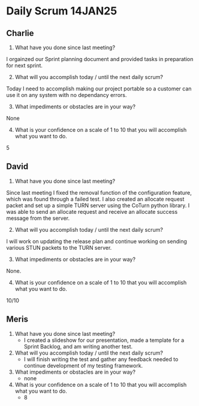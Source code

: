# Daily Scrum 14JAN25

## Charlie

1. What have you done since last meeting?

I orgainzed our Sprint planning document and provided tasks in preparation for next sprint.

2. What will you accomplish today / until the next daily scrum?

Today I need to accomplish making our project portable so a customer can use it on any system with no dependancy errors.

3. What impediments or obstacles are in your way?

None

4. What is your confidence on a scale of 1 to 10 that you will accomplish what you want to do.

5

## David

1. What have you done since last meeting?

Since last meeting I fixed the removal function of the configuration feature, which was found through a failed test. I also created an allocate request packet and set up a simple TURN server using the CoTurn python library. I was able to send an allocate request and receive an allocate success message from the server.

2. What will you accomplish today / until the next daily scrum?

I will work on updating the release plan and continue working on sending various STUN packets to the TURN server.

3. What impediments or obstacles are in your way?

None.

4. What is your confidence on a scale of 1 to 10 that you will accomplish what you want to do.

10/10

## Meris

1. What have you done since last meeting?
   - I created a slideshow for our presentation, made a template for a Sprint Backlog, and am writing another test.
3. What will you accomplish today / until the next daily scrum?
   - I will finish writing the test and gather any feedback needed to continue development of my testing framework.
5. What impediments or obstacles are in your way?
   - none
7. What is your confidence on a scale of 1 to 10 that you will accomplish what you want to do.
   - 8
